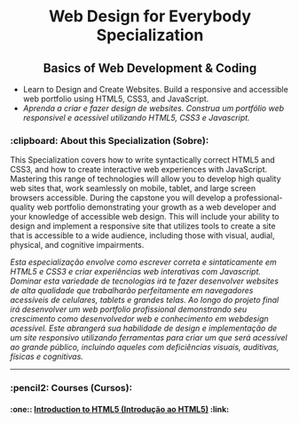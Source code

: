 
<h1 align="center">
    Web Design for Everybody Specialization
</h1>

<h2 align="center">
    Basics of Web Development & Coding
</h2>

<ul>
    <li>Learn to Design and Create Websites. Build a responsive and accessible web portfolio using HTML5, CSS3, and JavaScript.
    </li>
    <li><em>Aprenda a criar e fazer design de websites. Construa um portfólio web responsivel e acessível utilizando HTML5, CSS3 e Javascript.</em>
    </li>
</ul>

<h3>
  :clipboard: About this Specialization (Sobre):
</h3>

<p>
  This Specialization covers how to write syntactically correct HTML5 and CSS3, and how to create interactive web experiences with JavaScript. Mastering this range of technologies will allow you to develop high quality web sites that, work seamlessly on mobile, tablet, and large screen browsers accessible. During the capstone you will develop a professional-quality web portfolio demonstrating your growth as a web developer and your knowledge of accessible web design. This will include your ability to design and implement a responsive site that utilizes tools to create a site that is accessible to a wide audience, including those with visual, audial, physical, and cognitive impairments.
</p>

<p>
  <em>Esta especialização envolve como escrever correta e sintaticamente em HTML5 e CSS3 e criar experiências web interativas com Javascript. Dominar esta variedade de tecnologias irá te fazer desenvolver websites de alta qualidade que trabalharão perfeitamente em navegadores acessíveis de celulares, tablets e grandes telas. Ao longo do projeto final irá desenvolver um web portfolio profissional demonstrando seu crescimento como desenvolvedor web e conhecimento em webdesign acessível. Este abrangerá sua habilidade de design e implementação de um site responsivo utilizando ferramentas para criar um que será acessível ao grande público, incluindo aqueles com deficiências visuais, auditivas, físicas e cognitivas.</em>
</p>    

<hr/>

<h3>:pencil2: Courses (Cursos):

<h4>
  :one:: <a href="https://www.coursera.org/learn/html" title="Coursera - Introduction to HTML5" target="_blank">Introduction to HTML5 (Introdução ao HTML5)</a> :link:
</h4>
